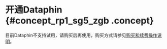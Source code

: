 # 开通Dataphin {#concept_rp1_sg5_zgb .concept}

目前Dataphin不支持试用，请购买后再使用，购买方式请参见[购买和续费操作说明](../../../../cn.zh-CN/产品定价/购买和续费操作说明.md#)。

